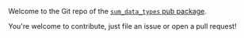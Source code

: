 Welcome to the Git repo of the
[`sum_data_types` pub package](pub.dev/packages/sum_data_types).

You're welcome to contribute, just file an issue or open a pull request!
